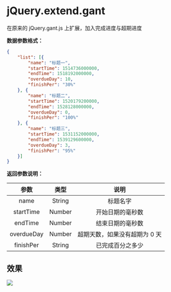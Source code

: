 # jQuery.extend.gant

在原来的 jQuery.gant.js 上扩展，加入完成进度与超期进度

__数据参数格式：__

```json
{
    "list": [{
        "name": "标题一",
        "startTime": 1514736000000,
        "endTime": 1518192000000,
        "overdueDay": 10,
        "finishPer": "30%"
    }, {
        "name": "标题二",
        "startTime": 1520179200000,
        "endTime": 1528128000000,
        "overdueDay": 0,
        "finishPer": "100%"
    }, {
        "name": "标题三",
        "startTime": 1531152000000,
        "endTime": 1539129600000,
        "overdueDay": 3,
        "finishPer": "95%"
    }]
}
```

__返回参数说明：__

| 参数 | 类型 | 说明 |
| :-----: | :-----: | :------: |
| name | String | 标题名字 |
| startTime | Number | 开始日期的毫秒数 |
| endTime | Number | 结束日期的毫秒数 |
| overdueDay | Number | 超期天数，如果没有超期为 0 天 |
| finishPer | String | 已完成百分之多少 |

## 效果

![](https://ws1.sinaimg.cn/large/006d7zD3gy1fu22sibjqqj325c1a6tja.jpg)